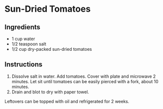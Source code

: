# Sun-Dried Tomatoes

## Ingredients

- 1 cup water
- 1/2 teaspoon salt
- 1/2 cup dry-packed sun-dried tomatoes

## Instructions

1. Dissolve salt in water. Add tomatoes. Cover with plate and microwave 2 minutes. Let sit until tomatoes can be easily pierced with a fork, about 10 minutes.
2. Drain and blot to dry with paper towel.

Leftovers can be topped with oil and refrigerated for 2 weeks.
